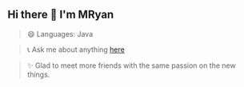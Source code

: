 ## Hi there 👋 I'm MRyan

> 😄 Languages: Java

> 📞 Ask me about anything [here](http://www.mryan.xyz/index.php/aboutme.html)

> ✨ Glad to meet more friends with the same passion on the new things. 


